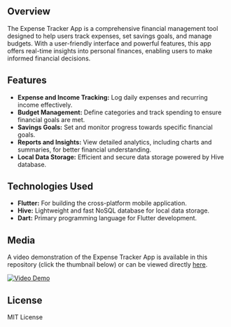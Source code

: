 ## Overview
The Expense Tracker App is a comprehensive financial management tool designed to help users track expenses, set savings goals, and manage budgets. With a user-friendly interface and powerful features, this app offers real-time insights into personal finances, enabling users to make informed financial decisions.

## Features
- **Expense and Income Tracking:** Log daily expenses and recurring income effectively.
- **Budget Management:** Define categories and track spending to ensure financial goals are met.
- **Savings Goals:** Set and monitor progress towards specific financial goals.
- **Reports and Insights:** View detailed analytics, including charts and summaries, for better financial understanding.
- **Local Data Storage:** Efficient and secure data storage powered by Hive database.

## Technologies Used
- **Flutter:** For building the cross-platform mobile application.
- **Hive:** Lightweight and fast NoSQL database for local data storage.
- **Dart:** Primary programming language for Flutter development.

## Media
A video demonstration of the Expense Tracker App is available in this repository (click the thumbnail below) or can be viewed directly [here](https://github.com/omarhelmy2004/saving_app/blob/main/screenshots/video.webm).

[![Video Demo](https://github.com/omarhelmy2004/saving_app/blob/main/screenshots/your_video_thumbnail.png)](https://github.com/omarhelmy2004/saving_app/blob/main/screenshots/video.webm)


## License
MIT License

